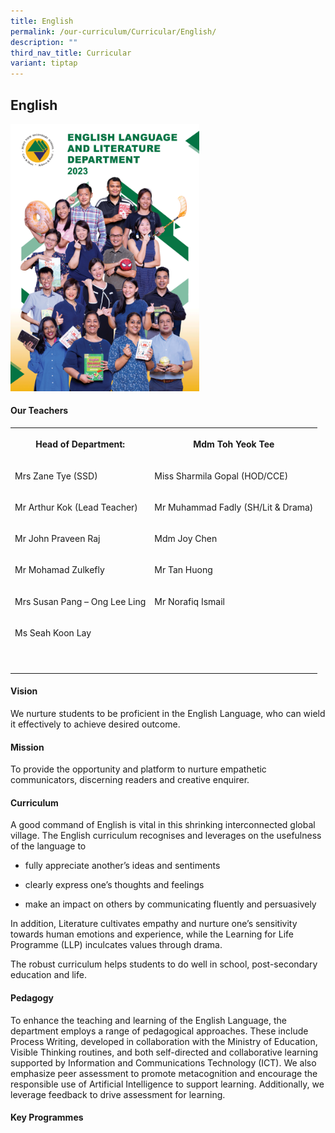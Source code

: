 ```yaml
---
title: English
permalink: /our-curriculum/Curricular/English/
description: ""
third_nav_title: Curricular
variant: tiptap
---
```

<h2>English</h2>
<div class="isomer-image-wrapper">
<img style="width:60%" height="auto" width="100%" src="/images/Department%20photos/Group%20Photo/ENGLISH_LANGUAGE_AND_LITERATURE_2023_2024.jpg">
</div>
<h4>Our Teachers</h4>
<table style="minWidth: 50px">
<colgroup>
<col>
<col>
</colgroup>
<tbody>
<tr>
<th rowspan="1" colspan="1">
<p>Head of Department:</p>
</th>
<th rowspan="1" colspan="1">
<p>Mdm Toh Yeok Tee</p>
</th>
</tr>
<tr>
<td rowspan="1" colspan="1">
<p>Mrs Zane Tye (SSD)</p>
</td>
<td rowspan="1" colspan="1">
<p>Miss Sharmila Gopal (HOD/CCE)</p>
</td>
</tr>
<tr>
<td rowspan="1" colspan="1">
<p>Mr Arthur Kok (Lead Teacher)</p>
</td>
<td rowspan="1" colspan="1">
<p>Mr Muhammad Fadly (SH/Lit &amp; Drama)</p>
</td>
</tr>
<tr>
<td rowspan="1" colspan="1">
<p>Mr John Praveen Raj</p>
</td>
<td rowspan="1" colspan="1">
<p>Mdm Joy Chen</p>
</td>
</tr>
<tr>
<td rowspan="1" colspan="1">
<p>Mr Mohamad Zulkefly</p>
</td>
<td rowspan="1" colspan="1">
<p>Mr Tan Huong</p>
</td>
</tr>
<tr>
<td rowspan="1" colspan="1">
<p>Mrs Susan Pang – Ong Lee Ling</p>
</td>
<td rowspan="1" colspan="1">
<p>Mr Norafiq Ismail</p>
</td>
</tr>
<tr>
<td rowspan="1" colspan="1">
<p>Ms Seah Koon Lay</p>
</td>
<td rowspan="1" colspan="1">
<p></p>
</td>
</tr>
<tr>
<td rowspan="1" colspan="1">
<p></p>
</td>
<td rowspan="1" colspan="1">
<p></p>
</td>
</tr>
<tr>
<td rowspan="1" colspan="1">
<p></p>
</td>
<td rowspan="1" colspan="1">
<p></p>
</td>
</tr>
</tbody>
</table>
<h4>Vision</h4>
<p>We nurture students to be proficient in the English Language, who can
wield it effectively to achieve desired outcome.</p>
<h4>Mission</h4>
<p>To provide the opportunity and platform to nurture empathetic communicators,
discerning readers and creative enquirer.</p>
<h4>Curriculum</h4>
<p>A good command of English is vital in this shrinking interconnected global
village. The English curriculum recognises and leverages on the usefulness
of the language to</p>
<ul data-tight="true" class="tight">
<li>
<p>fully appreciate another’s ideas and sentiments</p>
</li>
<li>
<p>clearly express one’s thoughts and feelings</p>
</li>
<li>
<p>make an impact on others by communicating fluently and persuasively</p>
</li>
</ul>
<p>In addition, Literature cultivates empathy and nurture one’s sensitivity
towards human emotions and experience, while the Learning for Life Programme
(LLP) inculcates values through drama.</p>
<p>The robust curriculum helps students to do well in school, post-secondary
education and life.</p>
<h4>Pedagogy</h4>
<p>To enhance the teaching and learning of the English Language, the department
employs a range of pedagogical approaches. These include Process Writing,
developed in collaboration with the Ministry of Education, Visible Thinking
routines, and both self-directed and collaborative learning supported by
Information and Communications Technology (ICT). We also emphasize peer
assessment to promote metacognition and encourage the responsible use of
Artificial Intelligence to support learning. Additionally, we leverage
feedback to drive assessment for learning.</p>
<h4>Key Programmes</h4>
<p></p>